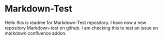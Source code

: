 # Markdown-Test
Hello this is readme for Markdown-Test repository. I have now a new repository Markdown-test on github. I am checking this to test an issue on markdown confluence addon.
